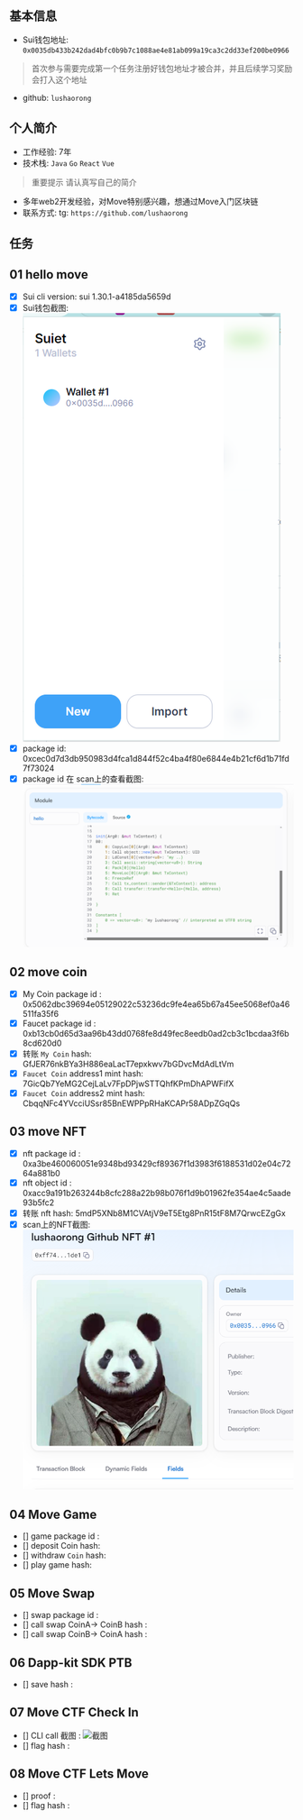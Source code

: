 ## 基本信息
- Sui钱包地址: `0x0035db433b242dad4bfc0b9b7c1088ae4e81ab099a19ca3c2dd33ef200be0966`
> 首次参与需要完成第一个任务注册好钱包地址才被合并，并且后续学习奖励会打入这个地址
- github: `lushaorong`

## 个人简介
- 工作经验: 7年
- 技术栈: `Java` `Go` `React` `Vue`
> 重要提示 请认真写自己的简介
- 多年web2开发经验，对Move特别感兴趣，想通过Move入门区块链
- 联系方式: tg: `https://github.com/lushaorong` 

## 任务

##   01 hello move  
- [x] Sui cli version: sui 1.30.1-a4185da5659d
- [x] Sui钱包截图: ![Sui钱包截图](./images/wallet.png)
- [x] package id: 0xcec0d7d3db950983d4fca1d844f52c4ba4f80e6844e4b21cf6d1b71fd7f73024
- [x] package id 在 scan上的查看截图:![Scan截图](./images/scan.png)

##   02 move coin
- [x] My Coin package id : 0x5062dbc39694e05129022c53236dc9fe4ea65b67a45ee5068ef0a46511fa35f6
- [x] Faucet package id : 0xb13cb0d65d3aa96b43dd0768fe8d49fec8eedb0ad2cb3c1bcdaa3f6b8cd620d0
- [x] 转账 `My Coin` hash: GfJER76nkBYa3H886eaLacT7epxkwv7bGDvcMdAdLtVm
- [x] `Faucet Coin` address1 mint hash: 7GicQb7YeMG2CejLaLv7FpDPjwSTTQhfKPmDhAPWFifX
- [x] `Faucet Coin` address2 mint hash: CbqqNFc4YVcciUSsr85BnEWPPpRHaKCAPr58ADpZGqQs

##   03 move NFT
- [x] nft package id : 0xa3be460060051e9348bd93429cf89367f1d3983f6188531d02e04c7264a881b0
- [x] nft object id : 0xacc9a191b263244b8cfc288a22b98b076f1d9b01962fe354ae4c5aade93b5fc2
- [x] 转账 nft  hash: 5mdP5XNb8M1CVAtjV9eT5Etg8PnR15tF8M7QrwcEZgGx
- [x] scan上的NFT截图:![Scan截图](./images/github_nft.png)

##   04 Move Game
- [] game package id :
- [] deposit Coin hash:
- [] withdraw `Coin` hash:
- [] play game hash:

##   05 Move Swap
- [] swap package id :
- [] call swap CoinA-> CoinB  hash :
- [] call swap CoinB-> CoinA  hash :

##   06 Dapp-kit SDK PTB
- [] save hash :

##   07 Move CTF Check In
- [] CLI call 截图 : ![截图](./images/你的图片地址)
- [] flag hash :

##   08 Move CTF Lets Move
- [] proof : 
- [] flag hash :

